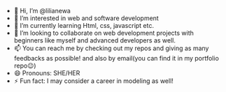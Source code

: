 - 👋 Hi, I’m @lilianewa
- 👀 I’m interested in web and software development
- 🌱 I’m currently learning Html, css, javascript etc.
- 💞️ I’m looking to collaborate on web development projects with beginners like myself and advanced developers as well.
- 📫 You can reach me by checking out my repos and giving as many feedbacks as possible! and also by email(you can find it in my portfolio repo😉)
- 😄 Pronouns: SHE/HER
- ⚡ Fun fact: I may consider a career in modeling as well!

<!---
lilianewa/lilianewa is a ✨ special ✨ repository because its `README.md` (this file) appears on your GitHub profile.
You can click the Preview link to take a look at your changes.
--->
